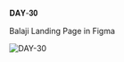 𝐃𝐀𝐘-𝟑𝟎

Balaji Landing Page in Figma

![DAY-30](https://user-images.githubusercontent.com/85480387/210168784-d2ef1943-c5b4-4f83-b390-220b6ad8d08d.jpg)
